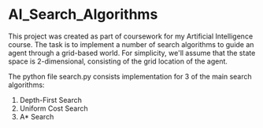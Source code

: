 # AI_Search_Algorithms

This project was created as part of coursework for my Artificial Intelligence course.
The task is to implement a number of search algorithms to guide an agent through a grid-based world.
For simplicity, we'll assume that the state space is 2-dimensional, consisting of the grid location of the agent.

The python file search.py consists implementation for 3 of the main search algorithms:
1. Depth-First Search
2. Uniform Cost Search
3. A* Search
